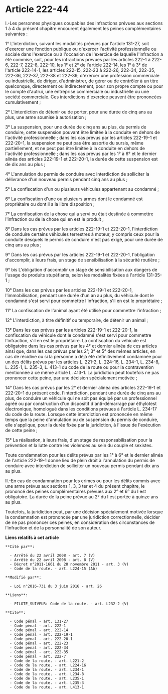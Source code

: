 # Article 222-44

I.-Les personnes physiques coupables des infractions prévues aux sections 1 à 4 du présent chapitre encourent également les
peines complémentaires suivantes : 

1° L'interdiction, suivant les modalités prévues par l'article 131-27, soit d'exercer une fonction publique ou d'exercer
l'activité professionnelle ou sociale dans l'exercice ou à l'occasion de l'exercice de laquelle l'infraction a été commise,
soit, pour les infractions prévues par les articles 222-1 à 222-6, 222-7, 222-8, 222-10, les 1° et 2° de l'article 222-14,
les 1° à 3° de l'article 222-14-1, les articles 222-15, 222-23 à 222-26, 222-34,
222-35, 222-36, 222-37, 222-38 et 222-39, d'exercer une profession commerciale ou industrielle, de diriger, d'administrer, de
gérer ou de contrôler à un titre quelconque, directement ou indirectement, pour son propre compte ou pour le compte d'autrui,
une entreprise commerciale ou industrielle ou une société commerciale. Ces interdictions d'exercice peuvent être prononcées
cumulativement ; 

2° L'interdiction de détenir ou de porter, pour une durée de cinq ans au plus, une arme soumise à autorisation ; 

3° La suspension, pour une durée de cinq ans au plus, du permis de conduire, cette suspension pouvant être limitée à la
conduite en dehors de l'activité professionnelle ; dans les cas prévus par les articles 222-19-1 et 222-20-1, la suspension
ne peut pas être assortie du sursis, même partiellement, et ne peut pas être limitée à la conduite en dehors de l'activité
professionnelle ; dans les cas prévus par les 1° à 6° et le dernier alinéa des articles 222-19-1 et 222-20-1, la durée de
cette suspension est de dix ans au plus ; 

4° L'annulation du permis de conduire avec interdiction de solliciter la délivrance d'un nouveau permis pendant cinq ans au
plus ; 

5° La confiscation d'un ou plusieurs véhicules appartenant au condamné ; 

6° La confiscation d'une ou plusieurs armes dont le condamné est propriétaire ou dont il a la libre disposition ; 

7° La confiscation de la chose qui a servi ou était destinée à commettre l'infraction ou de la chose qui en est le produit ; 

8° Dans les cas prévus par les articles 222-19-1 et 222-20-1, l'interdiction de conduire certains véhicules terrestres à
moteur, y compris ceux pour la conduite desquels le permis de conduire n'est pas exigé, pour une durée de cinq ans au plus ; 

9° Dans les cas prévus par les articles 222-19-1 et 222-20-1, l'obligation d'accomplir, à leurs frais, un stage de
sensibilisation à la sécurité routière ; 

9° bis L'obligation d'accomplir un stage de sensibilisation aux dangers de l'usage de produits stupéfiants, selon les
modalités fixées à l'article 131-35-1 ; 

10° Dans les cas prévus par les articles 222-19-1 et 222-20-1, l'immobilisation, pendant une durée d'un an au plus, du
véhicule dont le condamné s'est servi pour commettre l'infraction, s'il en est le propriétaire ; 

11° La confiscation de l'animal ayant été utilisé pour commettre l'infraction ; 

12° L'interdiction, à titre définitif ou temporaire, de détenir un animal ; 

13° Dans les cas prévus par les articles 222-19-1 et 222-20-1, la confiscation du véhicule dont le condamné s'est servi pour
commettre l'infraction, s'il en est le propriétaire. La confiscation du véhicule est obligatoire dans les cas prévus par les
4° et dernier alinéa de ces articles ainsi que, dans les cas prévus par les 2°, 3° et 5° des mêmes articles, en cas de
récidive ou si la personne a déjà été définitivement condamnée pour un des délits prévus par les articles L. 221-2, L.
224-16, L. 234-1, 
L. 234-8, L. 235-1, L. 235-3, 
L. 413-1 du code de la route ou pour la contravention mentionnée à ce même article L. 413-1. La juridiction peut toutefois ne
pas prononcer cette peine, par une décision spécialement motivée ; 

14° Dans les cas prévus par les 2° et dernier alinéa des articles 222-19-1 et 222-20-1 du présent code, l'interdiction,
pendant une durée de cinq ans au plus, de conduire un véhicule qui ne soit pas équipé par un professionnel agréé ou par
construction d'un dispositif d'anti-démarrage par éthylotest électronique, homologué dans les conditions prévues à l'article
L. 234-17 du code de la route. Lorsque cette interdiction est prononcée en même temps que la peine d'annulation ou de
suspension du permis de conduire, elle s'applique, pour la durée fixée par la juridiction, à l'issue de l'exécution de cette
peine ; 

15° La réalisation, à leurs frais, d'un stage de responsabilisation pour la prévention et la lutte contre les violences au
sein du couple et sexistes. 

Toute condamnation pour les délits prévus par les 1° à 6° et le dernier alinéa de l'article 222-19-1 donne lieu de plein
droit à l'annulation du permis de conduire avec interdiction de solliciter un nouveau permis pendant dix ans au plus. 

II.-En cas de condamnation pour les crimes ou pour les délits commis avec une arme prévus aux sections 1, 3, 3 ter et 4 du
présent chapitre, le prononcé des peines complémentaires prévues aux 2° et 6° du I est obligatoire. La durée de la peine
prévue au 2° du I est portée à quinze ans au plus. 

Toutefois, la juridiction peut, par une décision spécialement motivée lorsque la condamnation est prononcée par une
juridiction correctionnelle, décider de ne pas prononcer ces peines, en considération des circonstances de l'infraction et de
la personnalité de son auteur.

**Liens relatifs à cet article**

	**Cité par**:

	  - Arrêté du 22 avril 2008 - art. 7 (V)
	  - Arrêté du 22 avril 2008 - art. 8 (V)
	  - Décret n°2011-1661 du 28 novembre 2011 - art. 3 (V)
	  - Code de la route. - art. L224-15 (Ab)

	**Modifié par**:

	  - Loi n°2016-731 du 3 juin 2016 - art. 26

	**Liens**:

	  - PILOTE_SUIVEUR: Code de la route. - art. L232-2 (V)

	**Cite**:

	  - Code pénal - art. 131-27
	  - Code pénal - art. 222-1
	  - Code pénal - art. 222-14
	  - Code pénal - art. 222-19-1
	  - Code pénal - art. 222-20-1
	  - Code pénal - art. 222-23
	  - Code pénal - art. 222-34
	  - Code pénal - art. 222-35
	  - Code pénal - art. 222-7
	  - Code de la route. - art. L221-2
	  - Code de la route. - art. L224-16
	  - Code de la route. - art. L234-1
	  - Code de la route. - art. L234-8
	  - Code de la route. - art. L235-1
	  - Code de la route. - art. L235-3
	  - Code de la route. - art. L413-1
